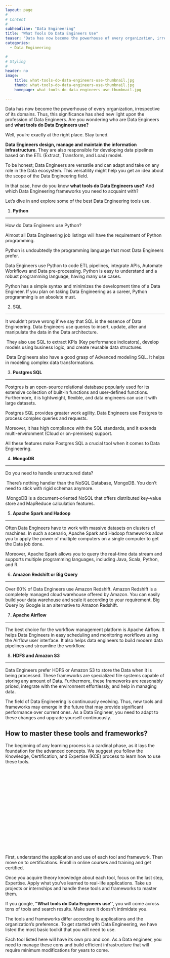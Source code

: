 ```yaml
---
layout: page
#
# Content
#
subheadline: "Data Engineering"
title: "What Tools Do Data Engineers Use"
teaser: "Data has now become the powerhouse of every organization, irrespective of its domains. Thus, this significance has shed new light upon the profession of Data Engineers. Are you wondering who are Data Engineers and **what tools do Data Engineers use?"
categories:
  - Data Engineering

#
# Styling
#
header: no
image:
    title: what-tools-do-data-engineers-use-thumbnail.jpg
    thumb: what-tools-do-data-engineers-use-thumbnail.jpg
    homepage: what-tools-do-data-engineers-use-thumbnail.jpg

---
```


Data has now become the powerhouse of every organization, irrespective of its domains. Thus, this significance has shed new light upon the profession of Data Engineers. Are you wondering who are Data Engineers and **what tools do Data Engineers use?** 


Well, you’re exactly at the right place. Stay tuned. 


**Data Engineers design, manage and maintain the information infrastructure.** They are also responsible for developing data pipelines based on the ETL (Extract, Transform, and Load) model. 


To be honest; Data Engineers are versatile and can adapt and take on any role in the Data ecosystem. This versatility might help you get an idea about the scope of the Data Engineering field.


In that case, how do you know **what tools do Data Engineers use?** And which Data Engineering frameworks you need to acquaint with? 


Let’s dive in and explore some of the best Data Engineering tools use.


1. **Python**
-------------


How do Data Engineers use Python?


Almost all Data Engineering job listings will have the requirement of Python programming.


Python is undoubtedly the programming language that most Data Engineers prefer. 


Data Engineers use Python to code ETL pipelines, integrate APIs, Automate Workflows and Data pre-processing. Python is easy to understand and a robust programming language, having many use cases.


Python has a simple syntax and minimizes the development time of a Data Engineer. If you plan on taking Data Engineering as a career, Python programming is an absolute must. 


2. SQL
------


It wouldn’t prove wrong if we say that SQL is the essence of Data Engineering. Data Engineers use queries to insert, update, alter and manipulate the data in the Data architecture.


 They also use SQL to extract KPIs (Key performance indicators), develop models using business logic, and create reusable data structures.


 Data Engineers also have a good grasp of Advanced modeling SQL. It helps in modeling complex data transformations.


3. **Postgres SQL**
-------------------


Postgres is an open-source relational database popularly used for its extensive collection of built-in functions and user-defined functions. Furthermore, it is lightweight, flexible, and data engineers can use it with large datasets. 


Postgres SQL provides greater work agility. Data Engineers use Postgres to process complex queries and requests.


Moreover, it has high compliance with the SQL standards, and it extends multi-environment (Cloud or on-premises) support.


All these features make Postgres SQL a crucial tool when it comes to Data Engineering.


4. **MongoDB**
--------------


Do you need to handle unstructured data?


 There’s nothing handier than the NoSQL Database, MongoDB. You don’t need to stick with rigid schemas anymore.


 MongoDB is a document-oriented NoSQL that offers distributed key-value store and MapReduce calculation features.


5. **Apache Spark and Hadoop**
------------------------------


Often Data Engineers have to work with massive datasets on clusters of machines. In such a scenario, Apache Spark and Hadoop frameworks allow you to apply the power of multiple computers on a single computer to get the Data job done. 


Moreover, Apache Spark allows you to query the real-time data stream and supports multiple programming languages, including Java, Scala, Python, and R.


6. **Amazon Redshift or Big Query**
-----------------------------------


Over 60% of Data Engineers use Amazon Redshift. Amazon Redshift is a completely managed cloud warehouse offered by Amazon. You can easily build your data warehouse and scale it according to your requirement. Big Query by Google is an alternative to Amazon Redshift.


7. **Apache Airflow**
---------------------


The best choice for the workflow management platform is Apache Airflow. It helps Data Engineers in easy scheduling and monitoring workflows using the Airflow user interface. It also helps data engineers to build modern data pipelines and streamline the workflow.


8. **HDFS and Amazon S3**
-------------------------


Data Engineers prefer HDFS or Amazon S3 to store the Data when it is being processed. These frameworks are specialized file systems capable of storing any amount of Data. Furthermore, these frameworks are reasonably priced, integrate with the environment effortlessly, and help in managing data.


The field of Data Engineering is continuously evolving. Thus, new tools and frameworks may emerge in the future that may provide significant performance over current ones. As a Data Engineer, you need to adapt to these changes and upgrade yourself continuously.


**How to master these tools and frameworks?**
---------------------------------------------


The beginning of any learning process is a cardinal phase, as it lays the foundation for the advanced concepts. We suggest you follow the Knowledge, Certification, and Expertise (KCE) process to learn how to use these tools. 


![KCE Framework](data:image/svg+xml,%3Csvg%20xmlns='http://www.w3.org/2000/svg'%20viewBox='0%200%201024%20547'%3E%3C/svg%3E)
First, understand the application and use of each tool and framework. Then move on to certifications. Enroll in online courses and training and get certified. 


Once you acquire theory knowledge about each tool, focus on the last step, Expertise. Apply what you’ve learned to real-life applications. Take up projects or internships and handle these tools and frameworks to master them.


If you google, **”What tools do Data Engineers use’‘**, you will come across tons of tools and search results. Make sure it doesn’t intimidate you.


The tools and frameworks differ according to applications and the organization’s preference. To get started with Data Engineering, we have listed the most basic toolkit that you will need to use. 


Each tool listed here will have its own pro and con. As a Data engineer, you need to manage these cons and build efficient infrastructure that will require minimum modifications for years to come.


